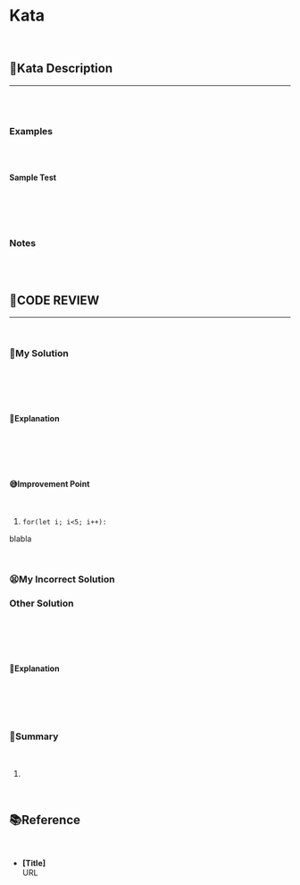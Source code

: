 # Kata

<br/>

## **📝Kata Description**
***

<br/>

<br/>

### **Examples**

<br/>

<br/>

**Sample Test**

<br/>

```javascript
```

<br/>

### **Notes**

<br/>

<br/>


## **🧐CODE REVIEW**
***

<br/>

### **🧾My Solution**

<br/>

```javascript
```

<br/>

#### **📝Explanation**

<br/>

```javascript
```

<br/>

#### **😅Improvement Point**

<br/>

1. `for(let i; i<5; i++):`

blabla

<br/>

### **😫My Incorrect Solution**
### **Other Solution**

<br/>

```javascript
```

<br/>

#### **📝Explanation**

<br/>

```javascript
```

<br/>

### **🔖Summary**

<br/>

1. 

<br/>

## **📚Reference**

<br/>

- **[Title]**<br/>
URL